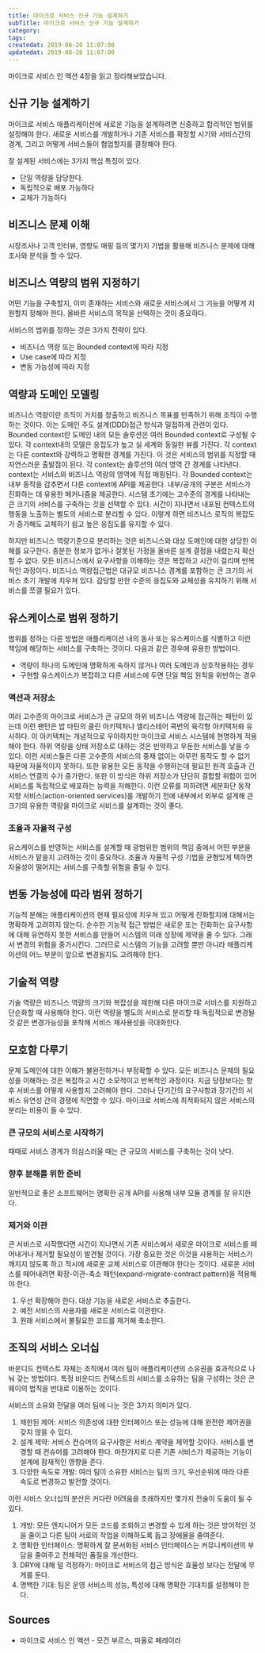 ```yaml
---
title: 마이크로 서비스 신규 기능 설계하기
subTitle: 마이크로 서비스 신규 기능 설계하기
category: 
tags: 
createdat: 2019-08-26 11:07:00
updatedat: 2019-08-26 11:07:00
---
```


마이크로 서비스 인 액션 4장을 읽고 정리해보았습니다.

## 신규 기능 설계하기

마이크로 서비스 애플리케이션에 새로운 기능을 설계하려면 신중하고 합리적인
범위를 설정해야 한다. 새로운 서비스를 개발하거나 기존 서비스를 확장할 시기와
서비스간의 경계, 그리고 어떻게 서비스들이 협업할지를 결정해야 한다.  

잘 설계된 서비스에는 3가지 핵심 특징이 있다.
* 단일 역량을 담당한다.
* 독립적으로 배포 가능하다
* 교체가 가능하다

## 비즈니스 문제 이해

시장조사나 고객 인터뷰, 영향도 매핑 등의 몇가지 기법을 활용해 비즈니스 문제에
대해 조사와 분석을 할 수 있다.

## 비즈니스 역량의 범위 지정하기

어떤 기능을 구축할지, 이미 존재하는 서비스와 새로운 서비스에서 그
기능을 어떻게 지원할지 정해야 한다. 올바른 서비스의 목적을 선택하는 것이
중요하다.  

서비스의 범위를 정하는 것은 3가지 전략이 있다.
* 비즈니스 역량 또는 Bounded context에 따라 지정
* Use case에 따라 지정
* 변동 가능성에 따라 지정

## 역량과 도메인 모델링

비즈니스 역량이란 조직이 가치를 창출하고 비즈니스 목표를 만족하기 위해 조직이
수행하는 것이다. 이는 도메인 주도 설계(DDD)접근 방식과 밀접하게 관련이 있다.
Bounded context란 도메인 내의 모든 솔루션은 여러 Bounded context로 구성될 수
있다. 각 context내의 모델은 응집도가 높고 실 세계와 동일한 뷰를 가진다. 각
context는 다른 context와 강력하고 명확한 경계를 가진다. 이 것은 서비스의 범위를
지정할 때 자연스러운 출발점이 된다. 각 context는 솔루션의 여러 영역 간 경계를
나타낸다. context는 서비스와 비즈니스 역량의 영역에 직접 매핑된다. 각 Bounded
context는 내부 동작을 감추면서 다른 context에 API를 제공한다. 내부/공개의
구분은 서비스가 진화하는 데 유용한 메커니즘을 제공한다. 시스템 초기에는
고수준의 경계를 나타내는 큰 크기의 서비스를 구축하는 것을 선택할 수 있다.
시간이 지나면서 내포된 컨텍스트의 행동을 노출하는 별도의 서비스로 분리할 수
있다. 이렇게 하면 비즈니스 로직의 복잡도가 증가해도 교체하기 쉽고 높은 응집도를
유지할 수 있다.  

하지만 비즈니스 역량기준으로 분리하는 것은 비즈니스와 대상 도메인에 대한 상당한
이해를 요구한다. 충분한 정보가 없거나 잘못된 가정을 올바른 설계 결정을 내렸는지
확신할 수 없다. 모든 비즈니스에서 요구사항을 이해하는 것은 복잡하고 시간이
걸리며 반복적인 과정이다. 비즈니스 역량접근법은 대규모 비즈니스 경계를 포함하는
큰 크기의 서비스 초기 개발에 치우쳐 있다. 감당할 만한 수준의 응집도와 교체성을
유지하기 위해 서비스를 쪼갤 필요가 있다.

## 유스케이스로 범위 정하기

범위를 정하는 다른 방법은 애플리케이션 내의 동사 또는 유스케이스를 식별하고
이런 책임에 해당하는 서비스를 구축하는 것이다. 다음과 같은 경우에 유용한
방법이다.
* 역량이 하나의 도메인에 명확하게 속하지 않거나 여러 도메인과 상호작용하는 경우
* 구현할 유스케이스가 복잡하고 다른 서비스에 두면 단일 책임 원칙을 위반하는
  경우

### 액션과 저장소

여러 고수준의 마이크로 서비스가 큰 규모의 하위 비즈니스 역량에 접근하는 패턴이
있는데 이런 팬턴은 밥 마틴의 클린 아키텍처나 앨리스테어 콕번의 육각형
아키텍처롸 유사하다. 이 아키텍처는 개념적으로 우아하지만 마이크로 서비스
시스템에 현명하게 적용해야 한다. 하위 역량을 상태 저장소로 대하는 것은 빈약하고
우둔한 서비스를 낳을 수 있다. 이런 서비스들은 다른 고수준의 서비스의 중재
없이는 아무런 동작도 할 수 없기 때문에 자율적이지 못하다. 또한 유용한 모든
동작을 수행하는데 필요한 원격 호출과 긴 서비스 연결의 수가 증가한다. 또한 이
방식은 하위 저장소가 단단히 결합할 위험이 있어 서비스를 독립적으로 배포하는
능력을 저해한다. 이런 오류를 피하려면 세분화단 동작 지향 서비스(action-oriented
services)를 개발하기 전에 내부에서 외부로 설계해 큰 크기의 유용한 역량을
마이크로 서비스를 설계하는 것이 좋다.

### 조율과 자율적 구성

유스케이스를 반영하는 서비스를 설계할 때 광범위한 범위의 책임 중에서 어떤
부분을 서비스가 맡을지 고려하는 것이 중요하다. 조율과 자율적 구성 기법을
균형있게 택하면 자율성이 떨어지는 서비스를 구축할 위험을 줄일 수 있다.

## 변동 가능성에 따라 범위 정하기

기능적 분해는 애플리케이션의 현재 필요성에 치우쳐 있고 어떻게 진화할지에
대해서는 명확하게 고려하지 않는다. 순수한 기능적 접근 방법은 새로운 또는
진화하는 요구사항에 대해 유연하지 못한 서비스를 만들어 시스템의 미래 성장에
제약을 줄 수 있다. 그래서 변경의 위험을 중가시킨다. 그러므로 시스템의 기능을
고려할 뿐만 아니라 애플리케이션의 어느 부분이 앞으로 변경될지도 고려해야 한다.

## 기술적 역량

기술 역량은 비즈니스 역량의 크기와 복잡성을 제한해 다른 마이크로 서비스를
지원하고 단순화할 때 사용해야 한다. 이런 역량을 별도의 서비스로 분리할 때
독립적으로 변경될 것 같은 변경가능성을 포착해 서비스 재사용성을 극대화한다.

## 모호함 다루기

문제 도메인에 대한 이해가 불완전하거나 부정확할 수 있다. 모든 비즈니스 문제의
필요성을 이해하는 것은 복잡하고 시간 소모적이고 반복적인 과정이다. 지금
당장보다는 향후 서비스를 어떻게 사용할지 고려해야 한다. 그러나 단기간의
요구사항과 장기간의 서비스 유연성 간의 경쟁에 직면할 수 있다. 마이크로 서비스에
최적화되지 않은 서비스의 분리는 비용이 들 수 있다.

### 큰 규모의 서비스로 시작하기

때때로 서비스 경계가 의심스러울 때는 큰 규모의 서비스를 구축하는 것이 낫다.

### 향후 분해를 위한 준비

일반적으로 좋은 소프트웨어는 명확한 공개 API를 사용해 내부 모듈 경계를 잘
유지한다.

### 제거와 이관

큰 서비스로 시작했다면 시간이 지나면서 기존 서비스에서 새로운 마이크로 서비스를
떼어내거나 제거할 필요성이 발견될 것이다. 가장 중요한 것은 이것을 사용하는 
서비스가 깨지지 않도록 하고 적시에 새로운 교체 서비스로 이관해야 한다는 것이다.
새로운 서비스를 떼어내려면 확장-이관-축소 패턴(expand-migrate-contract
pattern)을 적용해야 한다.

1. 우선 확장해야 한다. 대상 기능을 새로운 서비스로 추출한다.
2. 예전 서비스의 사용자를 새로운 서비스로 이관한다.
3. 원래 서비스에서 불필요한 코드를 제거해 축소한다.

## 조직의 서비스 오너십

바운디드 컨텍스트 자체는 조직에서 여러 팀이 애플리케이션의 소유권을 효과적으로
나눠 갖는 방법이다. 특정 바운디드 컨텍스트의 서비스를 소유하는 팀을 구성하는
것은 콘웨이의 법칙을 반대로 이용하는 것이다.  

서비스의 소유와 전달을 여러 팀에 나눈 것은 3가지 의미가 있다.
1. 제한된 제어: 서비스 의존성에 대한 인터페이스 또는 성능에 대해 완전한
   제어권을 갖지 않을 수 있다.
2. 설계 제약: 서비스 컨슈머의 요구사항은 서비스 계약을 제약할 것이다. 서비스를
   변경할 때 컨슈머를 고려해야 한다. 마찬가지로 다른 기존 서비스가 제공하는
   기능이 설계에 잠재적인 영향을 준다.
3. 다양한 속도로 개발: 여러 팀이 소유한 서비스는 팀의 크기, 우선순위에 따라
   다른 속도로 변경하고 발전할 것이다.

이런 서비스 오너십의 분산은 커다란 어려움을 초래하지만 몇가지 전술이 도움이 될
수 있다.

1. 개방: 모든 엔지니어가 모든 코드를 조회하고 변경할 수 있게 하는 것은
   방어적인 것을 줄이고 다른 팀이 서로의 작업을 이해하도록 돕고 장애물을
   줄여준다.
2. 명확한 인터페이스: 명확하게 잘 문서화된 서비스 인터페이스는 커뮤니케이션의
   부담을 줄여주고 전체적인 품질을 개선한다.
3. DRY에 대해 덜 걱정하기: 마이크로 서비스의 접근 방식은 효율성 보다는 전달에
   무게를 둔다.
4. 명백한 기대: 팀은 운영 서비스의 성능, 특성에 대해 명확한 기대치를 설정해야
   한다.

## Sources

* 마이크로 서비스 인 액션 - 모건 부르스, 파울로 페레이라
